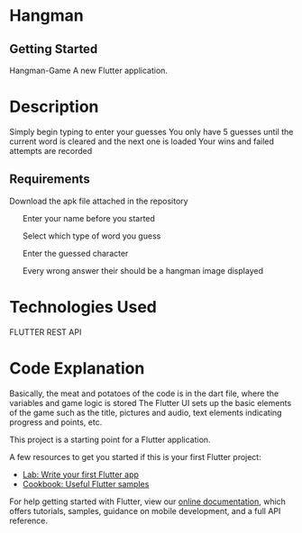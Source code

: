 # Hangman
## Getting Started

Hangman-Game
A new Flutter application.

<h1>Description</h1>

Simply begin typing to enter your guesses
You only have 5 guesses until the current word is cleared and the next one is loaded
Your wins and failed attempts are recorded

<h2>Requirements</h2>

Download the apk file attached in the repository
<ol> Enter your name before you started</ol>
<ol> Select which type of word you guess</ol>
<ol> Enter the guessed character</ol>
<ol> Every wrong answer their should be a hangman image displayed</ol>

<h1>Technologies Used</h1>

FLUTTER
REST API

<h1>Code Explanation</h1>

Basically, the meat and potatoes of the code is in the dart file, where the variables and game logic is stored
The Flutter UI sets up the basic elements of the game such as the title, pictures and audio, text elements indicating progress and points, etc.



This project is a starting point for a Flutter application.

A few resources to get you started if this is your first Flutter project:

- [Lab: Write your first Flutter app](https://flutter.dev/docs/get-started/codelab)
- [Cookbook: Useful Flutter samples](https://flutter.dev/docs/cookbook)

For help getting started with Flutter, view our
[online documentation](https://flutter.dev/docs), which offers tutorials,
samples, guidance on mobile development, and a full API reference.

